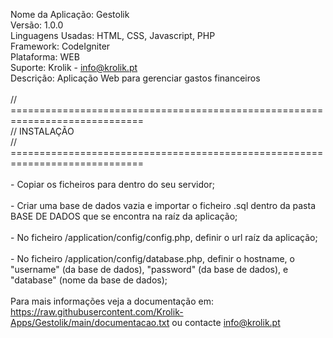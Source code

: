 Nome da Aplicação: Gestolik <br>
Versão: 1.0.0 <br>
Linguagens Usadas: HTML, CSS, Javascript, PHP <br>
Framework: CodeIgniter <br>
Plataforma: WEB <br>
Suporte: Krolik - info@krolik.pt <br>
Descrição: Aplicação Web para gerenciar gastos financeiros <br>
<br>
// ============================================================================= <br>
// INSTALAÇÃO <br>
// ============================================================================= <br>
<br>
\- Copiar os ficheiros para dentro do seu servidor; <br>
<br>
\- Criar uma base de dados vazia e importar o ficheiro .sql dentro da pasta BASE DE DADOS que se encontra na raíz da aplicação; <br>
<br>
\- No ficheiro /application/config/config.php, definir o url raíz da aplicação; <br>
<br>
\- No ficheiro /application/config/database.php, definir o hostname, o "username" (da base de dados), "password" (da base de dados), e "database" (nome da base de dados);<br>
<br>
Para mais informações veja a documentação em: https://raw.githubusercontent.com/Krolik-Apps/Gestolik/main/documentacao.txt 
ou contacte info@krolik.pt
